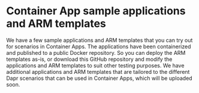 # Container App sample applications and ARM templates
We have a few sample applications and ARM templates that you can try out for scenarios in Container Apps. The applications have been containerized and published to a public Docker repository. So you can deploy the ARM templates as-is, or download this GitHub repository and modify the applications and ARM templates to suit other testing purposes.
We have additional applications and ARM templates that are tailored to the different Dapr scenarios that can be used in Container Apps, which will be uploaded soon.

